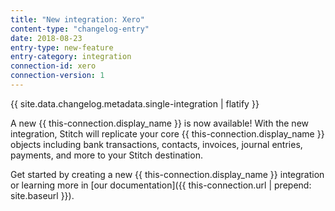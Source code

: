 ```yaml
---
title: "New integration: Xero"
content-type: "changelog-entry"
date: 2018-08-23
entry-type: new-feature
entry-category: integration
connection-id: xero
connection-version: 1
---
```

{{ site.data.changelog.metadata.single-integration | flatify }}

A new {{ this-connection.display_name }} is now available! With the new integration, Stitch will replicate your core {{ this-connection.display_name }} objects including bank transactions, contacts, invoices, journal entries, payments, and more to your Stitch destination.

Get started by creating a new {{ this-connection.display_name }} integration or learning more in [our documentation]({{ this-connection.url | prepend: site.baseurl }}).